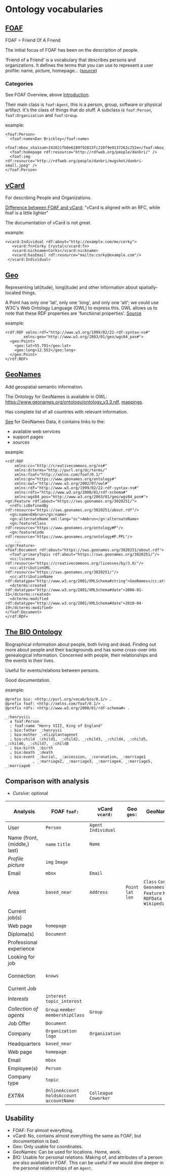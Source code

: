 # Ontology vocabularies

## [FOAF](http://xmlns.com/foaf/0.1/)
FOAF = Friend Of A Friend

The initial focus of FOAF has been on the description of people.

‘Friend of a Friend’ is a vocabulary that describes persons and organizations. It defines the terms that you can use to represent a user profile: name, picture, homepage…
([source](https://solidproject.org/developers/vocabularies/well-known/common))

### Categories
See FOAF Overview, above [Introduction](http://xmlns.com/foaf/0.1/#sec-intro).

Their main class is ```foaf:Agent```, this is a person, group, software or physical artifact.
It's the class of things that do stuff.
A subclass is ```foaf:Person```, ```foaf:Organization``` and ```foaf:Group```.

example:
```
<foaf:Person>
  <foaf:name>Dan Brickley</foaf:name>
  <foaf:mbox_sha1sum>241021fb0e6289f92815fc210f9e9137262c252e</foaf:mbox_sha1sum>
  <foaf:homepage rdf:resource="http://rdfweb.org/people/danbri/" />
  <foaf:img rdf:resource="http://rdfweb.org/people/danbri/mugshot/danbri-small.jpeg" />
</foaf:Person>
```

## [vCard](https://www.w3.org/TR/vcard-rdf/)
For describing People and Organizations.

[Difference between FOAF and vCard:](https://solidproject.org/developers/vocabularies/well-known/common#:~:text=vCard%20(vc)&text=Note%20that%20there%20is%20a,from%20applications%20using%20the%20other.)
"vCard is aligned with an RFC, while foaf is a little lighter"

The documentation of vCard is not great.

example:
```
<vcard:Individual rdf:about="http://example.com/me/corky">
   <vcard:fn>Corky Crystal</vcard:fn>
   <vcard:nickname>Corks</vcard:nickname>
   <vcard:hasEmail rdf:resource="mailto:corky@example.com"/>
 </vcard:Individual>
```

## [Geo](https://www.w3.org/2003/01/geo/)
Representing lat(itude), long(itude) and other information about spatially-located things.

A Point has only one 'lat', only one 'long', and only one 'alt'; we could use W3C's Web Ontology Language (OWL) to express this. OWL allows us to note that these RDF properties are 'functional properties'.
[Source](https://www.w3.org/2003/01/geo/#discussion)

example:
```
<rdf:RDF xmlns:rdf="http://www.w3.org/1999/02/22-rdf-syntax-ns#"
        xmlns:geo="http://www.w3.org/2003/01/geo/wgs84_pos#">
  <geo:Point>
    <geo:lat>55.701</geo:lat>
    <geo:long>12.552</geo:long>
  </geo:Point>
</rdf:RDF>
```

## [GeoNames](http://www.geonames.org/ontology/documentation.html)
Add geospatial semantic information.

The Ontology for GeoNames is available in OWL: https://www.geonames.org/ontology/ontology_v3.3.rdf, [mappings](https://www.geonames.org/ontology/mappings_v3.01.rdf).

Has complete list of all countries with relevant information.

[See](https://www.geonames.org/export/) for GeoNames Data, it contains links to the:
- available web services
- support pages
- sources

example:
```
<rdf:RDF 
	xmlns:cc="http://creativecommons.org/ns#" 
	xmlns:dcterms="http://purl.org/dc/terms/" 
	xmlns:foaf="http://xmlns.com/foaf/0.1/" 
	xmlns:gn="https://www.geonames.org/ontology#" 
	xmlns:owl="http://www.w3.org/2002/07/owl#" 
	xmlns:rdf="http://www.w3.org/1999/02/22-rdf-syntax-ns#" 
	xmlns:rdfs="http://www.w3.org/2000/01/rdf-schema#" 
	xmlns:wgs84_pos="http://www.w3.org/2003/01/geo/wgs84_pos#">
<gn:Feature rdf:about="https://sws.geonames.org/3020251/">
  <rdfs:isDefinedBy rdf:resource="https://sws.geonames.org/3020251/about.rdf"/>
  <gn:name>Embrun</gn:name>
  <gn:alternateName xml:lang="oc">Ambrun</gn:alternateName>
  <gn:featureClass rdf:resource="https://www.geonames.org/ontology#P"/>
  <gn:featureCode rdf:resource="https://www.geonames.org/ontology#P.PPL"/>
    ...
</gn:Feature>
<foaf:Document rdf:about="https://sws.geonames.org/3020251/about.rdf">
  <foaf:primaryTopic rdf:about="https://sws.geonames.org/3020251/"/>
  <cc:license rdf:resource="https://creativecommons.org/licenses/by/3.0/"/>
  <cc:attributionURL rdf:resource="https://sws.geonames.org/3020251/"/>
  <cc:attributionName rdf:datatype="http://www.w3.org/2001/XMLSchema#string">GeoNames</cc:attributionName>
  <dcterms:created rdf:datatype="http://www.w3.org/2001/XMLSchema#date">2006-01-15</dcterms:created>
  <dcterms:modified rdf:datatype="http://www.w3.org/2001/XMLSchema#date">2010-04-19</dcterms:modified>
</foaf:Document>
</rdf:RDF>
```

## [The BIO Ontology](https://vocab.org/bio/)

Biographical information about people, both living and dead.
Finding out more about people and their backgrounds and has some cross-over into genealogical information.
Concerned with people, their relationships and the events in their lives.

Useful for events/relations between persons.

Good documentation.

example:
```
@prefix bio: <http://purl.org/vocab/bio/0.1/> .
@prefix foaf: <http://xmlns.com/foaf/0.1/> .
@prefix rdfs: <http://www.w3.org/2000/01/rdf-schema#> .

_:henryviii
  a foaf:Person
  ; foaf:name "Henry VIII, King of England"
  ; bio:father _:henryvii
  ; bio:mother _:elizplantagenet
  ; bio:child _:child1, _:child2, _:child3, _:child4, _:child5, _:child6, _:child7, _:child8
  ; bio:birth _:birth
  ; bio:death _:death
  ; bio:event _:burial, _:accession, _:coronation, _:marriage1
            , _:marriage2, _:marriage3, _:marriage4, _:marriage5, _:marriage6
```

## Comparison with analysis
- _Cursive_: optional

| **Analysis**                 | **FOAF** ```foaf:```                                     | **vCard** ```vcard:```         | **Geo** ```geo:```              | **GeoNames** ```gn:```                                                                                    | **The BIO Ontology** ```bio:```             |
|------------------------------|----------------------------------------------------------|--------------------------------|---------------------------------|-----------------------------------------------------------------------------------------------------------|---------------------------------------------|
| User                         | ```Person```                                             | ```Agent``` ```Individual```   |                                 |                                                                                                           | ```Agent```                                 |
| Name (front, (middle,) last) | ```name``` ```title```                                   | ```Name```                     |                                 |                                                                                                           |                                             |
| _Profile picture_            | ```img``` ```Image```                                    |                                |                                 |                                                                                                           |                                             |
| Email                        | ```mbox```                                               | ```Email```                    |                                 |                                                                                                           |                                             |
| Area                         | ```based_near```                                         | ```Address```                  | ```Point``` ```lat``` ```lon``` | ```Class``` ```Code``` ```GeonamesFeature``` ```Feature``` ```Map``` ```RDFData``` ```WikipediaArticle``` | ```Place```                                 |
| Current job(s)               |                                                          |                                |                                 |                                                                                                           |                                             |
| Web page                     | ```homepage```                                           |                                |                                 |                                                                                                           |                                             |
| Diploma(s)                   | ```Document```                                           |                                |                                 |                                                                                                           |                                             |
| Professional experience      |                                                          |                                |                                 |                                                                                                           |                                             |
| Looking for job              |                                                          |                                |                                 |                                                                                                           |                                             |
| Connection                   | ```knows```                                              |                                |                                 |                                                                                                           | ```Agent Relationship``` ```Relationship``` |
| Current Job                  |                                                          |                                |                                 |                                                                                                           |                                             |
| _Interests_                  | ```interest``` ```topic_interest```                      |                                |                                 |                                                                                                           |                                             |
| _Collection of agents_       | ```Group``` ```member``` ```membershipClass```           | ```Group```                    |                                 |                                                                                                           |                                             |
| Job Offer                    | ```Document```                                           |                                |                                 |                                                                                                           |                                             |
| Company                      | ```Organization``` ```logo```                            | ```Organization```             |                                 |                                                                                                           | ```Organization```                          |
| Headquarters                 | ```based_near```                                         |                                |                                 |                                                                                                           |                                             |
| Web page                     | ```homepage```                                           |                                |                                 |                                                                                                           |                                             |
| Email                        | ```mbox```                                               |                                |                                 |                                                                                                           |                                             |
| Employee(s)                  | ```Person```                                             |                                |                                 |                                                                                                           | ```Employment```                            |
| Company type                 | ```topic```                                              |                                |                                 |                                                                                                           |                                             |
| _EXTRA_                      | ```OnlineAccount``` ```holdsAccount``` ```accountName``` | ```Colleague``` ```Coworker``` |                                 |                                                                                                           | ```Birth Event``` ```Date``` ```Event```    |

## Usability

- FOAF: For almost everything.
- vCard: No, contains almost everything the same as FOAF, but documentation is bad.
- Geo: Only usable for coordinates.
- GeoNames: Can be used for locations. Home, work.
- BIO: Usable for personal relations. Making of, and attributes of a person are also available in FOAF. This can be useful if we would dive deeper in the personal relationships of an ```Agent```.
